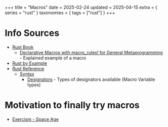 +++
title = "Macros"
date = 2025-02-24
updated = 2025-04-15
extra = { series = "rust" }
taxonomies = { tags = ["rust"] }
+++

# Info Sources

- [Rust Book](https://doc.rust-lang.org/stable/book/ch19-06-macros.html)
  - [Declarative Macros with macro_rules! for General Metaprogramming](https://doc.rust-lang.org/stable/book/ch20-05-macros.html#declarative-macros-with-macro_rules-for-general-metaprogramming) - Explained example of a macro
- [Rust by Example](https://doc.rust-lang.org/stable/rust-by-example/macros.html)
- [Rust Reference](https://doc.rust-lang.org/reference/macros-by-example.html)
  - [Syntax](https://doc.rust-lang.org/stable/rust-by-example/macros/syntax.html)
    - [Designators](https://doc.rust-lang.org/stable/rust-by-example/macros/designators.html) - Types of designators available (Macro Variable types)

# Motivation to finally try macros

- [Exercism - Space Age](https://exercism.org/tracks/rust/exercises/space-age)
